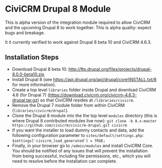 CiviCRM Drupal 8 Module
=======================

This is alpha version of the integration module required to allow CiviCRM and the upcoming Drupal 8 to work together. This is alpha quality: expect bugs and breakage.

It it currently verified to work against Drupal 8 beta 10 and CiviCRM 4.6.3.

Installation Steps
------------------

- Download Drupal 8 beta 10: http://ftp.drupal.org/files/projects/drupal-8.0.0-beta10.zip
- Install Drupal 8 (see https://api.drupal.org/api/drupal/core!INSTALL.txt/8 for more information).
- Create a top level `libraries` folder inside Drupal and download CiviCRM 4.6 (for Drupal 7) (https://download.civicrm.org/civicrm-4.6.3-drupal.tar.gz) so that CiviCRM resides at `/libraries/civicrm`.
- Remove the Drupal 7 module folder from within CiviCRM (`libraries/civicrm/drupal`).
- Clone the Drupal 8 module into the the top level `modules` directory (this is where Drupal 8 contributed modules live now): `git clone -b 8.x-master https://github.com/civicrm/civicrm-drupal.git civicrm`
- If you want the installer to load dummy contacts and data, add the following configuration parameter to `sites/default/settings.php`: `$settings['civicrm_load_generated'] = TRUE;`
- Finally, in your browser go to `/admin/modules` and install CiviCRM Core. You should be notified of any issues that will prevent the installation from being successful, including file permissions, etc., which you will need to resolve before the installation can complete.

